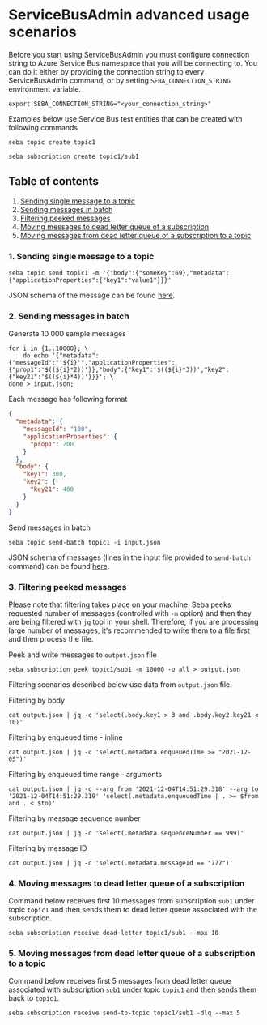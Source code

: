 # ServiceBusAdmin advanced usage scenarios
Before you start using ServiceBusAdmin you must configure connection string to Azure Service Bus namespace that you will be connecting to. You can do it either by providing the connection string to every ServiceBusAdmin command, or by setting `SEBA_CONNECTION_STRING` environment variable.
```shell
export SEBA_CONNECTION_STRING="<your_connection_string>"
```

Examples below use Service Bus test entities that can be created with following commands
```shell
seba topic create topic1
```
```shell
seba subscription create topic1/sub1
```

## Table of contents
1. [Sending single message to a topic](#1-sending-single-message-to-a-topic)
2. [Sending messages in batch](#2-sending-messages-in-batch)
3. [Filtering peeked messages](#3-filtering-peeked-messages)
4. [Moving messages to dead letter queue of a subscription](#4-moving-messages-to-dead-letter-queue-of-a-subscription)
5. [Moving messages from dead letter queue of a subscription to a topic](#5-moving-messages-from-dead-letter-queue-of-a-subscription-to-a-topic)

### 1. Sending single message to a topic
```shell
seba topic send topic1 -m '{"body":{"someKey":69},"metadata":{"applicationProperties":{"key1":"value1"}}}'
```
JSON schema of the message can be found [here](input-message-schema.json).

### 2. Sending messages in batch
Generate 10 000 sample messages
```shell
for i in {1..10000}; \
    do echo '{"metadata":{"messageId":"'${i}'","applicationProperties":{"prop1":'$((${i}*2))'}},"body":{"key1":'$((${i}*3))',"key2":{"key21":'$((${i}*4))'}}}'; \
done > input.json;
```
Each message has following format
```json
{
  "metadata": {
    "messageId": "100",
    "applicationProperties": {
      "prop1": 200
    }
  },
  "body": {
    "key1": 300,
    "key2": {
      "key21": 400
    }
  }
}
```

Send messages in batch
```shell
seba topic send-batch topic1 -i input.json
```
JSON schema of messages (lines in the input file provided to `send-batch` command) can be found [here](input-message-schema.json).

### 3. Filtering peeked messages
Please note that filtering takes place on your machine. Seba peeks requested number of messages (controlled with `-m` option) and then they are being filtered with `jq` tool in your shell. Therefore, if you are processing large number of messages, it's recommended to write them to a file first and then process the file.

Peek and write messages to `output.json` file
```shell
seba subscription peek topic1/sub1 -m 10000 -o all > output.json
```
Filtering scenarios described below use data from `output.json` file.

Filtering by body
```shell
cat output.json | jq -c 'select(.body.key1 > 3 and .body.key2.key21 < 10)'
```

Filtering by enqueued time - inline
```shell
cat output.json | jq -c 'select(.metadata.enqueuedTime >= "2021-12-05")'
```

Filtering by enqueued time range - arguments
```shell
cat output.json | jq -c --arg from '2021-12-04T14:51:29.318' --arg to '2021-12-04T14:51:29.319' 'select(.metadata.enqueuedTime | . >= $from and . < $to)'
```

Filtering by message sequence number
```shell
cat output.json | jq -c 'select(.metadata.sequenceNumber == 999)'
```

Filtering by message ID
```shell
cat output.json | jq -c 'select(.metadata.messageId == "777")'
```

### 4. Moving messages to dead letter queue of a subscription
Command below receives first 10 messages from subscription `sub1` under topic `topic1` and then sends them to dead letter queue associated with the subscription. 
```shell
seba subscription receive dead-letter topic1/sub1 --max 10
```

### 5. Moving messages from dead letter queue of a subscription to a topic
Command below receives first 5 messages from dead letter queue associated with subscription `sub1` under topic `topic1` and then sends them back to `topic1`.
```shell
seba subscription receive send-to-topic topic1/sub1 -dlq --max 5
```
